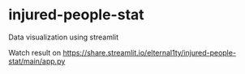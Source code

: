 # injured-people-stat
 Data visualization using streamlit
 
Watch result on https://share.streamlit.io/elternal1ty/injured-people-stat/main/app.py
